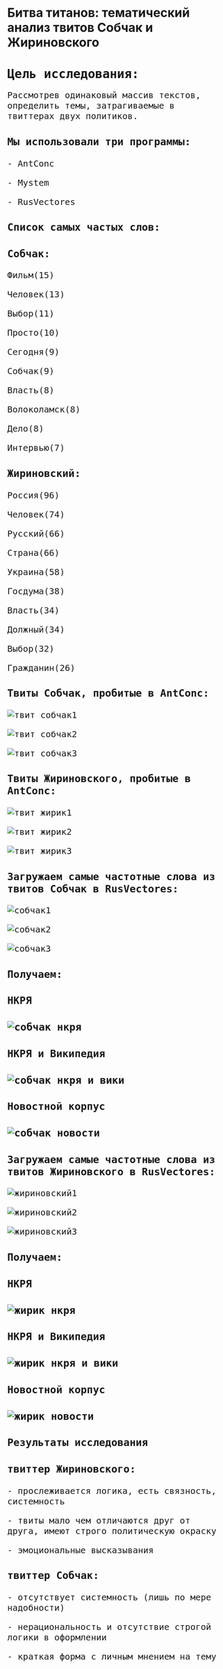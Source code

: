 # Битва титанов: тематический анализ твитов Собчак и Жириновского
<body>
	<tt>
    <h1>Цель исследования:</h1>
	<font size=5>
    <p>Рассмотрев одинаковый массив текстов, определить темы, затрагиваемые в твиттерах двух политиков.</p>
    <h3>Мы использовали три программы:</h3>
    <p>- AntConc</p>
    <p>- Mystem</p>
    <p>- RusVectores</p>
    <h3>Список самых частых слов:</h3>
    <h3>Собчак:</h3>
    <p>Фильм(15)</p>
    <p>Человек(13)</p>
    <p>Выбор(11)</p>
    <p>Просто(10)</p>
    <p>Сегодня(9)</p>
    <p>Собчак(9)</p>
    <p>Власть(8)</p>
    <p>Волоколамск(8)</p>
    <p>Дело(8)</p>
    <p>Интервью(7)</p>
<h3>Жириновский:</h3>
    <p>Россия(96)</p>
    <p>Человек(74)</p>
    <p>Русский(66)</p>
    <p>Страна(66)</p>
    <p>Украина(58)</p>
    <p>Госдума(38)</p>
    <p>Власть(34)</p>
    <p>Должный(34)</p>
    <p>Выбор(32)</p>
    <p>Гражданин(26)</p>

<h3>Твиты Собчак, пробитые в AntConc:</h3>
<p><img alt="твит собчак1" src="твит собчак1.png"></p>
<p><img alt="твит собчак2" src="твит собчак2.png"></p>
<p><img alt="твит собчак3" src="твит собчак3.png"></p>
<h3>Твиты Жириновского, пробитые в AntConc:</h3>
<p><img alt="твит жирик1" src="твит жирик1.png"></p>
<p><img alt="твит жирик2" src="твит жирик2.png"></p>
<p><img alt="твит жирик3" src="твит жирик3.png"></p>
    <h3>Загружаем самые частотные слова из твитов Собчак в RusVectores:</h3>
<p><img alt="собчак1" src="собчак1.png"></p>
<p><img alt="собчак2" src="собчак2.png"></p>
<p><img alt="собчак3" src="собчак3.png"></p>
    <h3>Получаем:</h3>
<h3>НКРЯ<h3/>
<p><img alt="собчак нкря" src="собчак нкря.png"></p>
<h3>НКРЯ и Википедия<h3/>
<p><img alt="собчак нкря и вики" src="собчак нкря и вики.png"></p>
<h3>Новостной корпус<h3/>
<p><img alt="собчак новости" src="собчак новости.png"></p>
    <h3>Загружаем самые частотные слова из твитов Жириновского в RusVectores:</h3>
    <p><img alt="жириновский1" src="жириновский1.png"></p>
    <p><img alt="жириновский2" src="жириновский2.png"></p>
    <p><img alt="жириновский3" src="жириновский3.png"></p>
    <h3>Получаем:</h3>
<h3>НКРЯ<h3/>
<p><img alt="жирик нкря" src="жирик нкря.png"></p>
<h3>НКРЯ и Википедия<h3/>
<p><img alt="жирик нкря и вики" src="жирик нкря и вики.png"></p>
<h3>Новостной корпус<h3/>
<p><img alt="жирик новости" src="жирик новости.png"></p>
<h3>Результаты исследования</h3>
<h3>твиттер Жириновского:</h3>
<p>- прослеживается логика, есть связность, системность</p>
<p>- твиты мало чем отличаются друг от друга, имеют 
строго политическую окраску</p>
<p>- эмоциональные высказывания</p>
<h3>твиттер Собчак:</h3>
<p>- отсутствует системность (лишь по мере надобности)</p>
<p>- нерациональность и отсутствие строгой логики в 
оформлении</p>
<p>- краткая форма с личным мнением на тему</p>
    </font>
	</tt>

</body>
</html>
